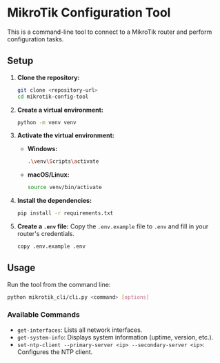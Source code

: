# MikroTik Configuration Tool

This is a command-line tool to connect to a MikroTik router and perform configuration tasks.

## Setup

1.  **Clone the repository:**
    ```bash
    git clone <repository-url>
    cd mikrotik-config-tool
    ```

2.  **Create a virtual environment:**
    ```bash
    python -m venv venv
    ```

3.  **Activate the virtual environment:**
    -   **Windows:**
        ```bash
        .\venv\Scripts\activate
        ```
    -   **macOS/Linux:**
        ```bash
        source venv/bin/activate
        ```

4.  **Install the dependencies:**
    ```bash
    pip install -r requirements.txt
    ```

5.  **Create a `.env` file:**
    Copy the `.env.example` file to `.env` and fill in your router's credentials.
    ```bash
    copy .env.example .env
    ```

## Usage

Run the tool from the command line:

```bash
python mikrotik_cli/cli.py <command> [options]
```

### Available Commands

-   `get-interfaces`: Lists all network interfaces.
-   `get-system-info`: Displays system information (uptime, version, etc.).
-   `set-ntp-client --primary-server <ip> --secondary-server <ip>`: Configures the NTP client.
